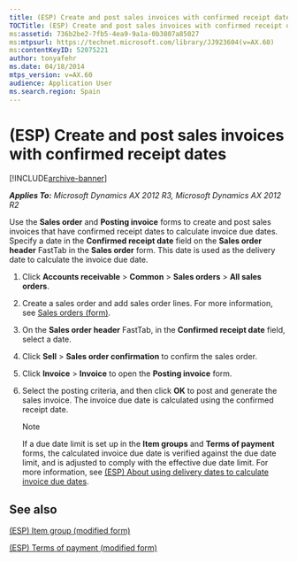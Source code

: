 ```yaml
---
title: (ESP) Create and post sales invoices with confirmed receipt dates
TOCTitle: (ESP) Create and post sales invoices with confirmed receipt dates
ms:assetid: 736b2be2-7fb5-4ea9-9a1a-0b3807a85027
ms:mtpsurl: https://technet.microsoft.com/library/JJ923604(v=AX.60)
ms:contentKeyID: 52075221
author: tonyafehr
ms.date: 04/18/2014
mtps_version: v=AX.60
audience: Application User
ms.search.region: Spain
---
```


# (ESP) Create and post sales invoices with confirmed receipt dates 


[!INCLUDE[archive-banner](includes/archive-banner.md)]


_**Applies To:** Microsoft Dynamics AX 2012 R3, Microsoft Dynamics AX 2012 R2_

Use the **Sales order** and **Posting invoice** forms to create and post sales invoices that have confirmed receipt dates to calculate invoice due dates. Specify a date in the **Confirmed receipt date** field on the **Sales order header** FastTab in the **Sales order** form. This date is used as the delivery date to calculate the invoice due date.

1.  Click **Accounts receivable** \> **Common** \> **Sales orders** \> **All sales orders**.

2.  Create a sales order and add sales order lines. For more information, see [Sales orders (form)](https://technet.microsoft.com/library/aa585863\(v=ax.60\)).

3.  On the **Sales order header** FastTab, in the **Confirmed receipt date** field, select a date.

4.  Click **Sell** \> **Sales order confirmation** to confirm the sales order.

5.  Click **Invoice** \> **Invoice** to open the **Posting invoice** form.

6.  Select the posting criteria, and then click **OK** to post and generate the sales invoice. The invoice due date is calculated using the confirmed receipt date.
    

    > [!NOTE]
    > <P>If a due date limit is set up in the <STRONG>Item groups</STRONG> and <STRONG>Terms of payment</STRONG> forms, the calculated invoice due date is verified against the due date limit, and is adjusted to comply with the effective due date limit. For more information, see <A href="esp-about-using-delivery-dates-to-calculate-invoice-due-dates.md">(ESP) About using delivery dates to calculate invoice due dates</A>.</P>



## See also

[(ESP) Item group (modified form)](https://technet.microsoft.com/library/jj923620\(v=ax.60\))

[(ESP) Terms of payment (modified form)](https://technet.microsoft.com/library/jj910987\(v=ax.60\))

  


